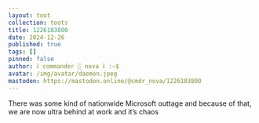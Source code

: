 ```yaml
---
layout: toot
collection: toots
title: 1226183800
date: 2024-12-26
published: true
tags: []
pinned: false
author: ⸸ commander ░ nova ⸸ :~$
avatar: /img/avatar/daemon.jpeg
mastodon: https://mastodon.online/@cmdr_nova/1226183800
---
```


There was some kind of nationwide Microsoft outtage and because of that, we are now ultra behind at work and it’s chaos
